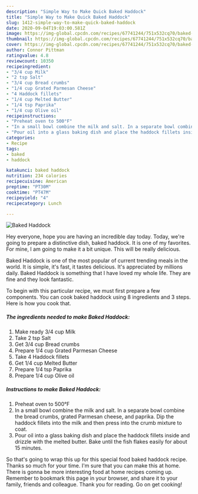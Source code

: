 ```yaml
---
description: "Simple Way to Make Quick Baked Haddock"
title: "Simple Way to Make Quick Baked Haddock"
slug: 1412-simple-way-to-make-quick-baked-haddock
date: 2020-09-04T19:03:00.581Z
image: https://img-global.cpcdn.com/recipes/67741244/751x532cq70/baked-haddock-recipe-main-photo.jpg
thumbnail: https://img-global.cpcdn.com/recipes/67741244/751x532cq70/baked-haddock-recipe-main-photo.jpg
cover: https://img-global.cpcdn.com/recipes/67741244/751x532cq70/baked-haddock-recipe-main-photo.jpg
author: Connor Pittman
ratingvalue: 4.8
reviewcount: 10350
recipeingredient:
- "3/4 cup Milk"
- "2 tsp Salt"
- "3/4 cup Bread crumbs"
- "1/4 cup Grated Parmesan Cheese"
- "4 Haddock fillets"
- "1/4 cup Melted Butter"
- "1/4 tsp Paprika"
- "1/4 cup Olive oil"
recipeinstructions:
- "Preheat oven to 500°F"
- "In a small bowl combine the milk and salt. In a separate bowl combine the bread crumbs, grated Parmesan cheese, and paprika. Dip the haddock fillets into the milk and then press into the crumb mixture to coat."
- "Pour oil into a glass baking dish and place the haddock fillets inside and drizzle with the melted butter. Bake until the fish flakes easily for about 15 minutes."
categories:
- Recipe
tags:
- baked
- haddock

katakunci: baked haddock 
nutrition: 234 calories
recipecuisine: American
preptime: "PT30M"
cooktime: "PT47M"
recipeyield: "4"
recipecategory: Lunch

---
```



![Baked Haddock](https://img-global.cpcdn.com/recipes/67741244/751x532cq70/baked-haddock-recipe-main-photo.jpg)

Hey everyone, hope you are having an incredible day today. Today, we're going to prepare a distinctive dish, baked haddock. It is one of my favorites. For mine, I am going to make it a bit unique. This will be really delicious.

Baked Haddock is one of the most popular of current trending meals in the world. It is simple, it's fast, it tastes delicious. It's appreciated by millions daily. Baked Haddock is something that I have loved my whole life. They are fine and they look fantastic.




To begin with this particular recipe, we must first prepare a few components. You can cook baked haddock using 8 ingredients and 3 steps. Here is how you cook that.

<!--inarticleads1-->

##### The ingredients needed to make Baked Haddock:

1. Make ready 3/4 cup Milk
1. Take 2 tsp Salt
1. Get 3/4 cup Bread crumbs
1. Prepare 1/4 cup Grated Parmesan Cheese
1. Take 4 Haddock fillets
1. Get 1/4 cup Melted Butter
1. Prepare 1/4 tsp Paprika
1. Prepare 1/4 cup Olive oil




<!--inarticleads2-->

##### Instructions to make Baked Haddock:

1. Preheat oven to 500°F
1. In a small bowl combine the milk and salt. In a separate bowl combine the bread crumbs, grated Parmesan cheese, and paprika. Dip the haddock fillets into the milk and then press into the crumb mixture to coat.
1. Pour oil into a glass baking dish and place the haddock fillets inside and drizzle with the melted butter. Bake until the fish flakes easily for about 15 minutes.




So that's going to wrap this up for this special food baked haddock recipe. Thanks so much for your time. I'm sure that you can make this at home. There is gonna be more interesting food at home recipes coming up. Remember to bookmark this page in your browser, and share it to your family, friends and colleague. Thank you for reading. Go on get cooking!

